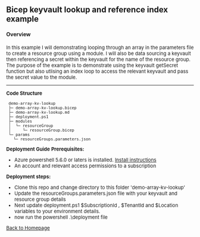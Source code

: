 ## **Bicep keyvault lookup and reference index example**
#### Overview
 <font size="2">
In this example I will demonstrating looping through an array in the parameters file to create a resource group using a module. 
I will also be data sourcing a keyvault then referencing a secret within the keyvault for the name of the resource group.
The purpose of the example is to demonstrate using the keyvault getSecret function but also utlising an index loop to access the relevant keyvault and pass the secret value to the module.

- - - -

**Code Structure**
```
 demo-array-kv-lookup
 ├─ demo-array-kv-lookup.bicep
 ├─ demo-array-kv-lookup.md
 ├─ deployment.ps1
 ├─ modules
 │  └─ resourceGroup
 │     └─ resourceGroup.bicep
 └─ params
   └─ resourceGroups.parameters.json
```
**Deployment Guide**
**Prerequisites:**

- Azure powershell 5.6.0 or laters is installed. [Install instructions](https://docs.microsoft.com/en-us/powershell/azure/install-az-ps)
- An account and relevant access permissions to a subscription

**Deployment steps:**

- Clone this repo and change directory to this folder 'demo-array-kv-lookup'
- Update the resourceGroups.parameters.json file with your keyvault and resource group details
- Next update deployment.ps1 $SubscriptionId , $TenantId and $Location  variables to your environment details.
- now run the powershell .\deployment file

[Back to Homepage](../README.md)